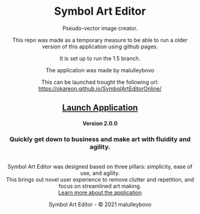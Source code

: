 <div align="center">

  # Symbol Art Editor
  Pseudo-vector image creator.
  
  This repo was made as a temporary measure to be able to run a older version of this application using github pages. 
  
  It is set up to run the 1.5 branch. 
  
  The application was made by malulleybovo
  
  
  This can be launched trought the following url: https://okareon.github.io/SymbolArtEditorOnline/

  ## [Launch Application](https://malulleybovo.github.io/SymbolArtEditorOnline/)
  #### Version 2.0.0

  ### Quickly get down to business and make art with fluidity and agility.
  <br>Symbol Art Editor was designed based on three pillars: simplicity, ease of use, and agility.
  <br>This brings out novel user experience to remove clutter and repetition, and focus on streamlined art making.
  <br>[Learn more about the application](https://github.com/malulleybovo/SymbolArtEditorOnline/wiki)
  
  Symbol Art Editor - © 2021 malulleybovo
  
</div>
